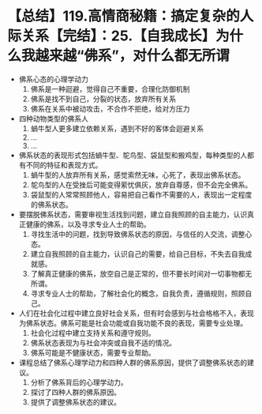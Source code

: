 # 【总结】119.高情商秘籍：搞定复杂的人际关系【完结】：25.【自我成长】为什么我越来越“佛系”，对什么都无所谓

-   佛系心态的心理学动力
    1.  佛系是一种迴避，觉得自己不重要，合理化防御机制
    2.  佛系是找不到自己，分裂的状态，放弃所有关系
    3.  佛系在关系中被动攻击，不合作不拒绝，给对方压力
-   四种动物类型的佛系人
    1.  蝸牛型人更多建立依赖关系，遇到不好的客体会迴避关系
    2.  ...
    3.  ...
-   佛系状态的表现形式包括蝸牛型、鸵鸟型、袋鼠型和搬鸡型，每种类型的人都有不同的特征和表现方式。
    1.  蝸牛型的人放弃所有关系，感觉索然无味，心死了，表现出佛系状态。
    2.  鸵鸟型的人在受挫后可能变得萦忧俱灰，放弃自尊感，但不会完全佛系。
    3.  袋鼠型的人常常照顾他人，容易把自己看作不需要的人，表现出一定程度的佛系状态。
-   要摆脱佛系状态，需要审视生活找到问题，建立自我照顾的自主能力，认识真正健康的佛系，以及寻求专业人士的帮助。
    1.  寻找生活中的问题，找到导致佛系状态的原因，与信任的人交流，调整心态。
    2.  建立自我照顾的自主能力，认识自己的需要，给自己目标，不失去自我成就感。
    3.  了解真正健康的佛系，放空自己是正常的，但不要长时间对一切事物都无所谓。
    4.  寻求专业人士的帮助，了解社会化的概念，自我负责，遵循规则，照顾自己。
-   人们在社会化过程中建立良好社会关系，但有时会感到与社会格格不入，表现为佛系状态。佛系可能是社会功能或自我功能不良的表现，需要专业处理。
    1.  社会化过程中建立支持关系和遵守规则。
    2.  佛系状态表现为与社会冲突或自我不适的情况。
    3.  佛系可能是不健康状态，需要专业帮助。
-   课程总结了佛系心理学动力和四种人群的佛系原因，提供了调整佛系状态的建议。
    1.  分析了佛系背后的心理学动力。
    2.  探讨了四种人群的佛系原因。
    3.  提供了调整佛系状态的建议。